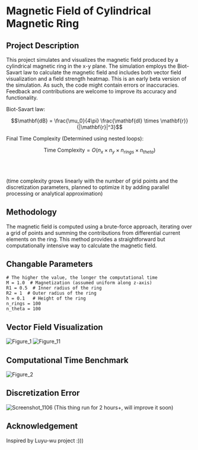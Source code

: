 # Magnetic Field of Cylindrical Magnetic Ring
## Project Description

This project simulates and visualizes the magnetic field produced by a cylindrical magnetic ring in the x-y plane. The simulation employs the Biot-Savart law to calculate the magnetic field and includes both vector field visualization and a field strength heatmap. This is an early beta version of the simulation. As such, the code might contain errors or inaccuracies. Feedback and contributions are welcome to improve its accuracy and functionality. 

Biot-Savart law:

```math
\mathbf{dB} = \frac{\mu_0}{4\pi} \frac{\mathbf{dI} \times \mathbf{r}}{|\mathbf{r}|^3}
```

Final Time Complexity (Determined using nested loops): 

```math
\text{Time Complexity} = O\left(n_x \times n_y \times n_{rings} \times n_{theta}\right)
```
<br>
<br>

(time complexity grows linearly with the number of grid points and the discretization parameters, planned to optimize it by adding parallel processing or analytical approximation)

## Methodology

The magnetic field is computed using a brute-force approach, iterating over a grid of points and summing the contributions from differential current elements on the ring. This method provides a straightforward but computationally intensive way to calculate the magnetic field.

## Changable Parameters 
```
# The higher the value, the longer the computational time
M = 1.0  # Magnetization (assumed uniform along z-axis)
R1 = 0.5  # Inner radius of the ring
R2 = 1  # Outer radius of the ring
h = 0.1   # Height of the ring
n_rings = 100
n_theta = 100
```

## Vector Field Visualization
![Figure_1](https://github.com/user-attachments/assets/5874ded3-4669-4733-9a7f-8561535f91be)
![Figure_11](https://github.com/user-attachments/assets/24e882d4-2140-4c6c-b3ad-8051b192c953)


## Computational Time Benchmark
![Figure_2](https://github.com/user-attachments/assets/e1824c56-e181-4dfa-9645-5f4d7fb8345a)

## Discretization Error
![Screenshot_1106](https://github.com/user-attachments/assets/29a51628-150f-4781-bbb0-a24ae7e6c59d)
(This thing run for 2 hours+, will improve it soon)

## Acknowledgement
Inspired by Luyu-wu project :)))
